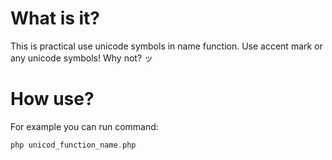 # What is it?
This is practical use unicode symbols in name function. Use accent mark or any unicode symbols! Why not? ッ

# How use?
For example you can run command:
```php
php unicod_function_name.php
```